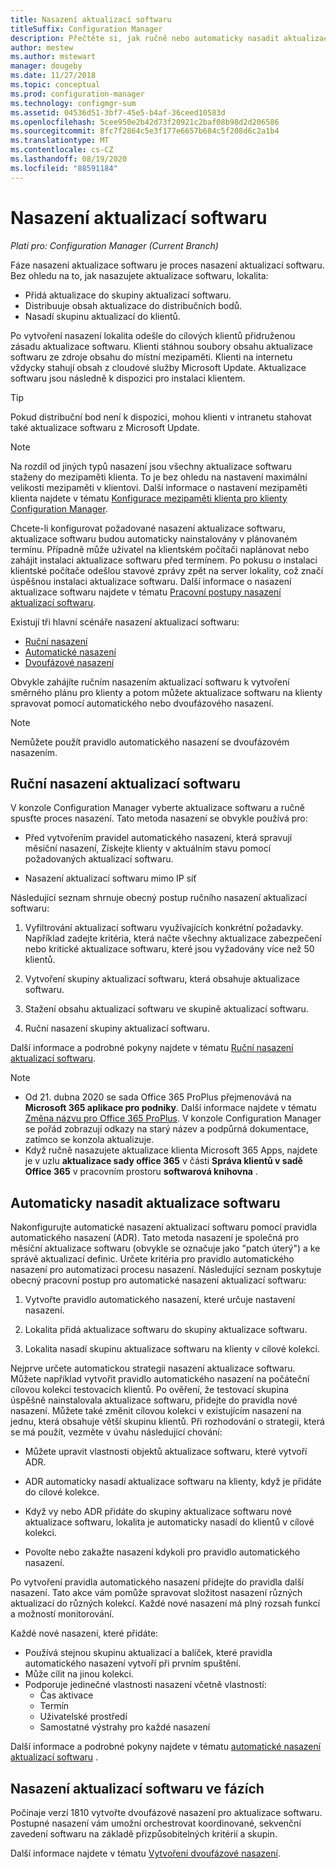 ```yaml
---
title: Nasazení aktualizací softwaru
titleSuffix: Configuration Manager
description: Přečtěte si, jak ručně nebo automaticky nasadit aktualizace softwaru v konzole Configuration Manager.
author: mestew
ms.author: mstewart
manager: dougeby
ms.date: 11/27/2018
ms.topic: conceptual
ms.prod: configuration-manager
ms.technology: configmgr-sum
ms.assetid: 04536d51-3bf7-45e5-b4af-36ceed10583d
ms.openlocfilehash: 5cee950e2b42d73f20921c2baf08b98d2d206586
ms.sourcegitcommit: 8fc7f2864c5e3f177e6657b684c5f208d6c2a1b4
ms.translationtype: MT
ms.contentlocale: cs-CZ
ms.lasthandoff: 08/19/2020
ms.locfileid: "88591184"
---
```

# <a name="deploy-software-updates"></a>Nasazení aktualizací softwaru  

*Platí pro: Configuration Manager (Current Branch)*

Fáze nasazení aktualizace softwaru je proces nasazení aktualizací softwaru. Bez ohledu na to, jak nasazujete aktualizace softwaru, lokalita:
- Přidá aktualizace do skupiny aktualizací softwaru.
- Distribuuje obsah aktualizace do distribučních bodů.
- Nasadí skupinu aktualizací do klientů.  

Po vytvoření nasazení lokalita odešle do cílových klientů přidruženou zásadu aktualizace softwaru. Klienti stáhnou soubory obsahu aktualizace softwaru ze zdroje obsahu do místní mezipaměti. Klienti na internetu vždycky stahují obsah z cloudové služby Microsoft Update. Aktualizace softwaru jsou následně k dispozici pro instalaci klientem.   

> [!Tip]  
>  Pokud distribuční bod není k dispozici, mohou klienti v intranetu stahovat také aktualizace softwaru z Microsoft Update.  

> [!NOTE]  
>  Na rozdíl od jiných typů nasazení jsou všechny aktualizace softwaru staženy do mezipaměti klienta. To je bez ohledu na nastavení maximální velikosti mezipaměti v klientovi. Další informace o nastavení mezipaměti klienta najdete v tématu [Konfigurace mezipaměti klienta pro klienty Configuration Manager](../../core/clients/manage/manage-clients.md#BKMK_ClientCache).  

Chcete-li konfigurovat požadované nasazení aktualizace softwaru, aktualizace softwaru budou automaticky nainstalovány v plánovaném termínu. Případně může uživatel na klientském počítači naplánovat nebo zahájit instalaci aktualizace softwaru před termínem. Po pokusu o instalaci klientské počítače odešlou stavové zprávy zpět na server lokality, což značí úspěšnou instalaci aktualizace softwaru. Další informace o nasazení aktualizace softwaru najdete v tématu [Pracovní postupy nasazení aktualizací softwaru](../understand/software-updates-introduction.md#BKMK_DeploymentWorkflows).  

Existují tři hlavní scénáře nasazení aktualizací softwaru: 
- [Ruční nasazení](#BKMK_ManualDeployment)  
- [Automatické nasazení](#bkmk_auto)  
- [Dvoufázové nasazení](#bkmk_phased)  

Obvykle zahájíte ručním nasazením aktualizací softwaru k vytvoření směrného plánu pro klienty a potom můžete aktualizace softwaru na klienty spravovat pomocí automatického nebo dvoufázového nasazení.  

> [!Note]  
> Nemůžete použít pravidlo automatického nasazení se dvoufázovém nasazením.



## <a name="manually-deploy-software-updates"></a><a name="BKMK_ManualDeployment"></a> Ruční nasazení aktualizací softwaru
V konzole Configuration Manager vyberte aktualizace softwaru a ručně spusťte proces nasazení. Tato metoda nasazení se obvykle používá pro:  

- Před vytvořením pravidel automatického nasazení, která spravují měsíční nasazení, Získejte klienty v aktuálním stavu pomocí požadovaných aktualizací softwaru.  

- Nasazení aktualizací softwaru mimo IP síť  


Následující seznam shrnuje obecný postup ručního nasazení aktualizací softwaru:  

1. Vyfiltrování aktualizací softwaru využívajících konkrétní požadavky. Například zadejte kritéria, která načte všechny aktualizace zabezpečení nebo kritické aktualizace softwaru, které jsou vyžadovány více než 50 klientů.  

2. Vytvoření skupiny aktualizací softwaru, která obsahuje aktualizace softwaru.  

3. Stažení obsahu aktualizací softwaru ve skupině aktualizací softwaru.  

4. Ruční nasazení skupiny aktualizací softwaru.  

Další informace a podrobné pokyny najdete v tématu [Ruční nasazení aktualizací softwaru](manually-deploy-software-updates.md).

> [!Note]
> - Od 21. dubna 2020 se sada Office 365 ProPlus přejmenovává na **Microsoft 365 aplikace pro podniky**. Další informace najdete v tématu [Změna názvu pro Office 365 ProPlus](https://docs.microsoft.com/deployoffice/name-change). V konzole Configuration Manager se pořád zobrazují odkazy na starý název a podpůrná dokumentace, zatímco se konzola aktualizuje.
> - Když ručně nasazujete aktualizace klienta Microsoft 365 Apps, najdete je v uzlu **aktualizace sady office 365** v části **Správa klientů v sadě Office 365** v pracovním prostoru **softwarová knihovna** . 

## <a name="automatically-deploy-software-updates"></a><a name="bkmk_auto"></a> Automaticky nasadit aktualizace softwaru

Nakonfigurujte automatické nasazení aktualizací softwaru pomocí pravidla automatického nasazení (ADR). Tato metoda nasazení je společná pro měsíční aktualizace softwaru (obvykle se označuje jako "patch úterý") a ke správě aktualizací definic. Určete kritéria pro pravidlo automatického nasazení pro automatizaci procesu nasazení. Následující seznam poskytuje obecný pracovní postup pro automatické nasazení aktualizací softwaru:  

1.  Vytvořte pravidlo automatického nasazení, které určuje nastavení nasazení.  

2.  Lokalita přidá aktualizace softwaru do skupiny aktualizace softwaru.  

3.  Lokalita nasadí skupinu aktualizace softwaru na klienty v cílové kolekci.  

Nejprve určete automatickou strategii nasazení aktualizace softwaru. Můžete například vytvořit pravidlo automatického nasazení na počáteční cílovou kolekci testovacích klientů. Po ověření, že testovací skupina úspěšně nainstalovala aktualizace softwaru, přidejte do pravidla nové nasazení. Můžete také změnit cílovou kolekci v existujícím nasazení na jednu, která obsahuje větší skupinu klientů. Při rozhodování o strategii, která se má použít, vezměte v úvahu následující chování:  

- Můžete upravit vlastnosti objektů aktualizace softwaru, které vytvoří ADR.   

- ADR automaticky nasadí aktualizace softwaru na klienty, když je přidáte do cílové kolekce.  

- Když vy nebo ADR přidáte do skupiny aktualizace softwaru nové aktualizace softwaru, lokalita je automaticky nasadí do klientů v cílové kolekci.  

- Povolte nebo zakažte nasazení kdykoli pro pravidlo automatického nasazení.  


Po vytvoření pravidla automatického nasazení přidejte do pravidla další nasazení. Tato akce vám pomůže spravovat složitost nasazení různých aktualizací do různých kolekcí. Každé nové nasazení má plný rozsah funkcí a možností monitorování.  

Každé nové nasazení, které přidáte:  

- Používá stejnou skupinu aktualizací a balíček, které pravidla automatického nasazení vytvoří při prvním spuštění.  
- Může cílit na jinou kolekci.  
- Podporuje jedinečné vlastnosti nasazení včetně vlastností:  
  -   Čas aktivace  
  -   Termín  
  -   Uživatelské prostředí  
  -   Samostatné výstrahy pro každé nasazení  


Další informace a podrobné pokyny najdete v tématu [automatické nasazení aktualizací softwaru](automatically-deploy-software-updates.md) .



## <a name="deploy-software-updates-in-phases"></a><a name="bkmk_phased"></a> Nasazení aktualizací softwaru ve fázích

<!--1358146-->
Počínaje verzí 1810 vytvořte dvoufázové nasazení pro aktualizace softwaru. Postupné nasazení vám umožní orchestrovat koordinované, sekvenční zavedení softwaru na základě přizpůsobitelných kritérií a skupin.

Další informace najdete v tématu [Vytvoření dvoufázové nasazení](../../osd/deploy-use/create-phased-deployment-for-task-sequence.md?toc=/mem/configmgr/sum/toc.json&bc=/mem/configmgr/sum/breadcrumb/toc.json).

